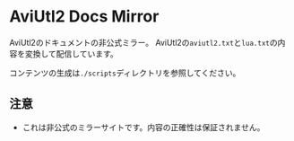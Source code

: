 # AviUtl2 Docs Mirror

AviUtl2のドキュメントの非公式ミラー。
AviUtl2の`aviutl2.txt`と`lua.txt`の内容を変換して配信しています。

コンテンツの生成は`./scripts`ディレクトリを参照してください。

## 注意

- これは非公式のミラーサイトです。内容の正確性は保証されません。
